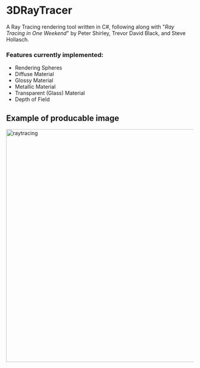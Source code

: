 # 3DRayTracer
A Ray Tracing rendering tool written in C#, following along with "*Ray Tracing in One Weekend*" by Peter Shirley, Trevor David Black, and Steve Hollasch.

### Features currently implemented:
* Rendering Spheres
* Diffuse Material
* Glossy Material
* Metallic Material
* Transparent (Glass) Material
* Depth of Field

## Example of producable image
<img width="1117" height="627" alt="raytracing" src="https://github.com/user-attachments/assets/b48e7fb9-b345-473b-8a17-c395baf28662" />
